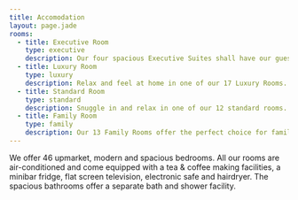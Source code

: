 ```yaml
---
title: Accomodation
layout: page.jade
rooms:
  - title: Executive Room
    type: executive
    description: Our four spacious Executive Suites shall have our guests want for nothing. Complete with a queen sized bed, mini lounge area and conveniently situated near the conference centre, the executive suite is the epitome of comfort and exclusivity.
  - title: Luxury Room
    type: luxury
    description: Relax and feel at home in one of our 17 Luxury Rooms.  Comfortable and spacious with beautiful African-inspired décor and bedding on a queen-sized bed, complete with a mini lounge and spacious bathroom.
  - title: Standard Room
    type: standard
    description: Snuggle in and relax in one of our 12 standard rooms. Ideal for conferencing or group bookings, the standard room offers two single beds with a lovely birds-eye view overlooking the courtyard of the resort.
  - title: Family Room
    type: family
    description: Our 13 Family Rooms offer the perfect choice for families. They are comfortable and spacious with the same characteristic luxury.  The Family Room offers two separate bedrooms, each with an en-suite bathroom. There are four-sleeper and five-sleeper configurations available.
---
```


We offer 46 upmarket, modern and spacious bedrooms.  All our rooms are air-conditioned and come equipped with a tea & coffee making facilities, a minibar fridge, flat screen television, electronic safe and hairdryer.  The spacious bathrooms offer a separate bath and shower facility.
